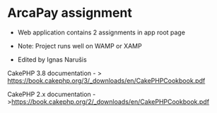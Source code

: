 # ArcaPay assignment


* Web application contains 2 assignments in app root page
* Note: Project runs well on WAMP or XAMP

* Edited by Ignas Narušis


CakePHP 3.8 documentation - > https://book.cakephp.org/3/_downloads/en/CakePHPCookbook.pdf

CakePHP 2.x documentation - >https://book.cakephp.org/2/_downloads/en/CakePHPCookbook.pdf
